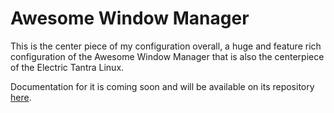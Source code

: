# Awesome Window Manager

This is the center piece of my configuration overall, a huge and feature rich configuration of the Awesome Window Manager that is also the centerpiece of the Electric Tantra Linux.

Documentation for it is coming soon and will be available on its repository [here](https://github.com/the-Electric-Tantra-Linux/awesome).
